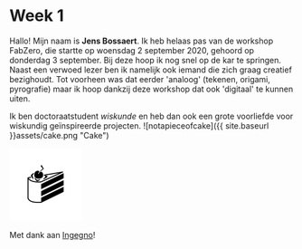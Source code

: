 # Week 1
Hallo! Mijn naam is __Jens Bossaert__. Ik heb helaas pas van de workshop FabZero, die startte op woensdag 2 september 2020, gehoord op donderdag 3 september. Bij deze hoop ik nog snel op de kar te springen. Naast een verwoed lezer ben ik namelijk ook iemand die zich graag creatief bezighoudt. Tot voorheen was dat eerder 'analoog' (tekenen, origami, pyrografie) maar ik hoop dankzij deze workshop dat ook 'digitaal' te kunnen uiten.

Ik ben doctoraatstudent _wiskunde_ en heb dan ook een grote voorliefde voor wiskundig geïnspireerde projecten. 
![notapieceofcake]({{ site.baseurl }}assets/cake.png "Cake")
<!-- ![notapieceofcake](/assets/cake.png "Unfortunately, not a piece of cake") -->
<img src="/assets/cake.png" height="128" width="128" >

Met dank aan [Ingegno](https://ingegno.be/)!
